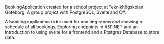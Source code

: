 BookingApplication created for a school project at Teknikhögskolan Göteborg. A group project with PostgreSQL, Svelte and C#.

A booking application to be used for booking rooms and showing a schedule of all bookings.
Exploring endpoints in ASP.NET and an introduction to using svelte for a frontend and a Postgres Database to store data.
